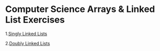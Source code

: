 # Computer Science Arrays & Linked List Exercises

1.[Singly Linked Lists](./singly_linked_lists_exercise)

2.[Doubly Linked Lists](./doubly_linked_lists_exercise)

